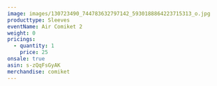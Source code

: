 ```yaml
---
image: images/130723490_744783632797142_5930188864223715313_o.jpg
producttype: Sleeves
eventName: Air Comiket 2
weight: 0
pricings:
  - quantity: 1
    price: 25
onsale: true
asin: s-zQqFsGyAK
merchandise: comiket
---
```

